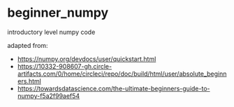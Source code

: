 # beginner_numpy
introductory level numpy code

adapted from:
- https://numpy.org/devdocs/user/quickstart.html
- https://10332-908607-gh.circle-artifacts.com/0/home/circleci/repo/doc/build/html/user/absolute_beginners.html
- https://towardsdatascience.com/the-ultimate-beginners-guide-to-numpy-f5a2f99aef54
